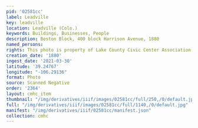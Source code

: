 ```yaml
---
pid: '02581cc'
label: Leadville
key: leadville
location: Leadville (Colo.)
keywords: Buildings, Businesses, People
description: Boston Block, 400 block Harrison Avenue, 1880
named_persons: 
rights: This photo is property of Lake County Civic Center Association.
creation_date: '1880'
ingest_date: '2021-03-30'
latitude: '39.24767'
longitude: "-106.29136"
format: Photo
source: Scanned Negative
order: '2364'
layout: cmhc_item
thumbnail: "/img/derivatives/iiif/images/02581cc/full/250,/0/default.jpg"
full: "/img/derivatives/iiif/images/02581cc/full/1140,/0/default.jpg"
manifest: "/img/derivatives/iiif/02581cc/manifest.json"
collection: cmhc
---
```

